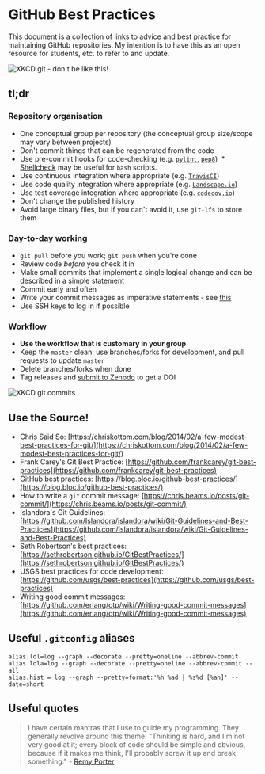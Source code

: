 # GitHub Best Practices

This document is a collection of links to advice and best practice for maintaining GitHub repositories. My intention is to have this as an open resource for students, etc. to refer to and update. 

![XKCD git - don't be like this!](https://imgs.xkcd.com/comics/git.png)

## tl;dr

### Repository organisation

* One conceptual group per repository (the conceptual group size/scope may vary between projects)
* Don't commit things that can be regenerated from the code
* Use pre-commit hooks for code-checking (e.g. [`pylint`](https://www.pylint.org/), [`pep8`](https://pypi.python.org/pypi/pep8))
  * [Shellcheck](https://github.com/koalaman/shellcheck) may be useful for `bash` scripts.
* Use continuous integration where appropriate (e.g. [`TravisCI`](https://travis-ci.org/))
* Use code quality integration where appropriate (e.g. [`Landscape.io`](https://landscape.io/))
* Use test coverage integration where appropriate (e.g. [`codecov.io`](https://codecov.io/gh))
* Don't change the published history
* Avoid large binary files, but if you can't avoid it, use `git-lfs` to store them

### Day-to-day working

* `git pull` before you work; `git push` when you're done
* Review code *before* you check it in
* Make small commits that implement a single logical change and can be described in a simple statement
* Commit early and often
* Write your commit messages as imperative statements - see [this](https://chris.beams.io/posts/git-commit/)
* Use SSH keys to log in if possible

### Workflow
* **Use the workflow that is customary in your group**
* Keep the `master` clean: use branches/forks for development, and pull requests to update `master` 
* Delete branches/forks when done
* Tag releases and [submit to Zenodo](https://guides.github.com/activities/citable-code/) to get a DOI

![XKCD git commits](https://imgs.xkcd.com/comics/git_commit.png)

## Use the Source!

* Chris Said So: [https://chriskottom.com/blog/2014/02/a-few-modest-best-practices-for-git/](https://chriskottom.com/blog/2014/02/a-few-modest-best-practices-for-git/)
* Frank Carey's Git Best Practice: [https://github.com/frankcarey/git-best-practices](https://github.com/frankcarey/git-best-practices)
* GitHub best practices: [https://blog.bloc.io/github-best-practices/](https://blog.bloc.io/github-best-practices/)
* How to write a `git` commit message: [https://chris.beams.io/posts/git-commit/](https://chris.beams.io/posts/git-commit/)
* Islandora's Git Guidelines: [https://github.com/Islandora/islandora/wiki/Git-Guidelines-and-Best-Practices](https://github.com/Islandora/islandora/wiki/Git-Guidelines-and-Best-Practices)
* Seth Robertson's best practices: [https://sethrobertson.github.io/GitBestPractices/](https://sethrobertson.github.io/GitBestPractices/)
* USGS best practices for code development: [https://github.com/usgs/best-practices](https://github.com/usgs/best-practices)
* Writing good commit messages: [https://github.com/erlang/otp/wiki/Writing-good-commit-messages](https://github.com/erlang/otp/wiki/Writing-good-commit-messages)


## Useful `.gitconfig` aliases

```
alias.lol=log --graph --decorate --pretty=oneline --abbrev-commit
alias.lola=log --graph --decorate --pretty=oneline --abbrev-commit --all
alias.hist = log --graph --pretty=format:'%h %ad | %s%d [%an]' --date=short
```

## Useful quotes

> I have certain mantras that I use to guide my programming. They generally revolve around this theme: "Thinking is hard, and I'm not very good at it; every block of code should be simple and obvious, because if it makes me think, I'll probably screw it up and break something." - [Remy Porter](http://thedailywtf.com/articles/the-refactoring)
